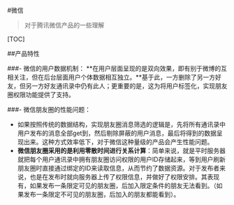 #微信

> 对于腾讯微信产品的一些理解

[TOC]

##产品特性

###- 微信的用户数据机制：
**在用户层面呈现的是双向效果，即有别于微博的互相关注，但在后台层面用户个体数据相互独立。**基于此，一方删除了另一方好友，但另一方好友通讯录中仍有此人；更重要的是，这为将用户标签化，实现朋友圈权限功能提供了支持。

###- 微信朋友圈的性能问题：
- 如果按照传统的数据结构，实现朋友圈消息筛选的逻辑是，先将所有通讯录中用户发布的消息全部get到，然后剔除屏蔽的用户消息，最后将得到的数据呈现出来。这种方式效率低下，对于微信这种量级的产品会产生性能问题。
- **微信朋友圈采用的是利用零散时间进行关系计算**：简单来说，就是平时服务器就把每个用户通讯录中拥有朋友圈访问权限的用户ID存储起来，等到用户刷新朋友圈时直接通过绑定的ID来读取信息，从而节约了数据资源。对于发布者来说，也是在发布时就向服务器上传了权限信息，并做好了权限安排。其表现有，如果发布一条限定可见的朋友圈，后加入限定条件的朋友无法看到。（如果发布一条限定不可见的朋友圈，后加入的朋友都能看到）。
